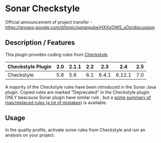 Sonar Checkstyle
==========

Official announcement of project transfer - https://groups.google.com/d/topic/sonarqube/HXXxOWS_sOs/discussion

## Description / Features

This plugin provides coding rules from [Checkstyle](http://checkstyle.sourceforge.net/).

Checkstyle Plugin|2.0|2.1.1|2.2|2.3|2.4|2.5
-----------------|---|---|---|---|---|---
Checkstyle|5.6|5.6|6.1|6.4.1|6.12.1|7.0

A majority of the Checkstyle rules have been introduced in the Sonar Java plugin. Copied rules are marked "Deprecated" in the Checkstyle plugin ONLY beacause Sonar plugin have similar rule , but a [some summary of map/replaced rules (a lot of mistakes)](http://dist.sonarsource.com/reports/coverage/checkstyle.html) is available.

## Usage
In the quality profile, activate some rules from Checkstyle and run an analysis on your project.


